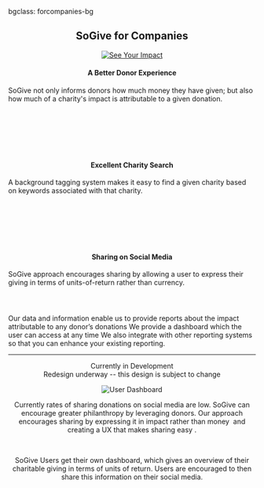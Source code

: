 bgclass: forcompanies-bg

<div class="forcompanies-bg">
</div>

<div class="col-md-12">
	<center>
		<H2>SoGive for Companies</H2>
	</center>
</div>
<div class="col-md-12">
	<div class="col-md-6">
		<center>
			<a href="https://app.sogive.org/#charity?charityId=halo-trust"><img src="img/impact-phone.png" alt="See Your Impact" class="impact-image"></a>
		</center>
	</div>
	<div class="col-md-6">
		<div class="col-md-12">
			<center>
				<H4 class="forcompanies-header">A Better Donor Experience</H4>
			</center>
			<p class="sogive-text-body">
				SoGive not only informs donors how much money they have given; but also how much of a charity's impact is attributable to a given donation.
			</p>
		</div>
		<!-- Cheap vertical space, you can increase or decrease it by changing the em level-->
		<div class="white-bg col-xs-12 hidden-sm hidden-xs" style="height:6em;">
		</div>
		<!-- End of cheap vertical space -->
		<div class="col-md-12">
			<center>
				<H4 class="forcompanies-header">Excellent Charity Search</H4>
			</center>
			<p class="sogive-text-body">
				A background tagging system makes it easy to find a given charity based on keywords associated with that charity.
			</p>
		</div>
		<!-- Cheap vertical space, you can increase or decrease it by changing the em level-->
		<div class="white-bg col-xs-12 hidden-sm hidden-xs" style="height:6em;">
		</div>
		<!-- End of cheap vertical space -->
		<div class="col-md-12">
			<center>
				<H4 class="forcompanies-header">Sharing on Social Media</H4>
			</center>
			<p class="sogive-text-body">
				SoGive approach encourages sharing by allowing a user to express their giving in terms of units-of-return rather than currency.
			</p>
		</div>
	</div>
</div>
<!-- Cheap vertical space, you can increase or decrease it by changing the em level-->
<div class="col-md-12 hidden-xs hidden-sm" style="height:2em;">
</div>
<!-- End of cheap vertical space -->
<div class="col-md-12">
	<div class="col-md-offset-2 col-md-8">
		<p class="sogive-text-body">
			Our data and information enable us to provide reports about the impact attributable to any donor’s donations We provide a dashboard which the user can access at any time We also integrate with other reporting systems so that you can enhance your existing reporting.
		</p>
	</div>
</div>
<hr>
<div class="col-md-12">
	<center>
		<p class="text-muted">
			Currently in Development
			<br>
			Redesign underway -- this design is subject to change
		</p>
	</center>
	<div class="col-md-offset-1 col-md-10">
		<center>
			<img src="img/dashboard.png" alt="User Dashboard" class="dashboard-image">
			<br>
			<p class="sogive-text-body" style="text-align: center;">
				Currently rates of sharing donations on social media are low. SoGive can encourage greater philanthropy by leveraging donors. Our approach encourages sharing by expressing it in impact rather than money  and creating a UX that makes sharing easy .
			</p>
			<br>
			<p class="sogive-text-body" style="text-align: center;">
				SoGive Users get their own dashboard, which gives an overview of their charitable giving in terms of units of return. Users are encouraged to then share this information on their social media.
			</p>
		</center>
	</div>
</div>